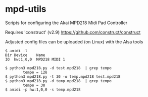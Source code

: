 # mpd-utils

Scripts for configuring the Akai MPD218 Midi Pad Controller

Requires 'construct' (v2.9)
https://github.com/construct/construct

Adjusted config files can be uploaded (on Linux) with the Alsa tools
```
$ amidi -l
Dir Device    Name
IO  hw:1,0,0  MPD218 MIDI 1

$ python3 mpd218.py -d test.mpd218  | grep tempo
        tempo = 128
$ python3 mpd218.py -t 30 -o temp.mpd218 test.mpd218
$ python3 mpd218.py -d temp.mpd218  | grep tempo
        tempo = 30
$ amidi -p hw:1,0,0 -s temp.mpd218
```
